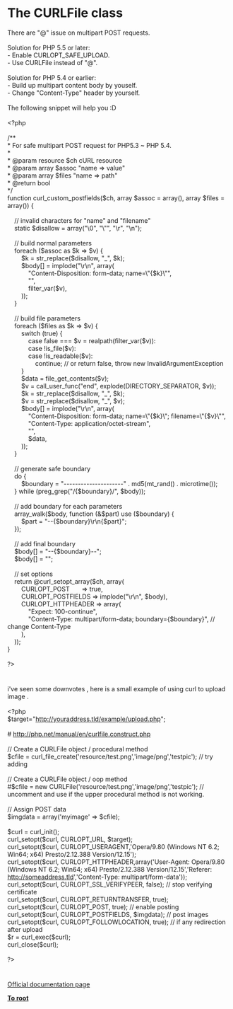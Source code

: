 # The CURLFile class




<div class="phpcode"><span class="html">
There are &quot;@&quot; issue on multipart POST requests.<br><br>Solution for PHP 5.5 or later:<br>- Enable CURLOPT_SAFE_UPLOAD.<br>- Use CURLFile instead of &quot;@&quot;.<br><br>Solution for PHP 5.4 or earlier:<br>- Build up multipart content body by youself.<br>- Change &quot;Content-Type&quot; header by yourself.<br><br>The following snippet will help you :D<br><br><span class="default">&lt;?php<br><br></span><span class="comment">/**<br> * For safe multipart POST request for PHP5.3 ~ PHP 5.4.<br> * <br> * @param resource $ch cURL resource<br> * @param array $assoc &quot;name =&gt; value&quot;<br> * @param array $files &quot;name =&gt; path&quot;<br> * @return bool<br> */<br></span><span class="keyword">function </span><span class="default">curl_custom_postfields</span><span class="keyword">(</span><span class="default">$ch</span><span class="keyword">, array </span><span class="default">$assoc </span><span class="keyword">= array(), array </span><span class="default">$files </span><span class="keyword">= array()) {<br>&#xA0; &#xA0; <br>&#xA0; &#xA0; </span><span class="comment">// invalid characters for &quot;name&quot; and &quot;filename&quot;<br>&#xA0; &#xA0; </span><span class="keyword">static </span><span class="default">$disallow </span><span class="keyword">= array(</span><span class="string">&quot;\0&quot;</span><span class="keyword">, </span><span class="string">&quot;\&quot;&quot;</span><span class="keyword">, </span><span class="string">&quot;\r&quot;</span><span class="keyword">, </span><span class="string">&quot;\n&quot;</span><span class="keyword">);<br>&#xA0; &#xA0; <br>&#xA0; &#xA0; </span><span class="comment">// build normal parameters<br>&#xA0; &#xA0; </span><span class="keyword">foreach (</span><span class="default">$assoc </span><span class="keyword">as </span><span class="default">$k </span><span class="keyword">=&gt; </span><span class="default">$v</span><span class="keyword">) {<br>&#xA0; &#xA0; &#xA0; &#xA0; </span><span class="default">$k </span><span class="keyword">= </span><span class="default">str_replace</span><span class="keyword">(</span><span class="default">$disallow</span><span class="keyword">, </span><span class="string">&quot;_&quot;</span><span class="keyword">, </span><span class="default">$k</span><span class="keyword">);<br>&#xA0; &#xA0; &#xA0; &#xA0; </span><span class="default">$body</span><span class="keyword">[] = </span><span class="default">implode</span><span class="keyword">(</span><span class="string">&quot;\r\n&quot;</span><span class="keyword">, array(<br>&#xA0; &#xA0; &#xA0; &#xA0; &#xA0; &#xA0; </span><span class="string">&quot;Content-Disposition: form-data; name=\&quot;</span><span class="keyword">{</span><span class="default">$k</span><span class="keyword">}</span><span class="string">\&quot;&quot;</span><span class="keyword">,<br>&#xA0; &#xA0; &#xA0; &#xA0; &#xA0; &#xA0; </span><span class="string">&quot;&quot;</span><span class="keyword">,<br>&#xA0; &#xA0; &#xA0; &#xA0; &#xA0; &#xA0; </span><span class="default">filter_var</span><span class="keyword">(</span><span class="default">$v</span><span class="keyword">), <br>&#xA0; &#xA0; &#xA0; &#xA0; ));<br>&#xA0; &#xA0; }<br>&#xA0; &#xA0; <br>&#xA0; &#xA0; </span><span class="comment">// build file parameters<br>&#xA0; &#xA0; </span><span class="keyword">foreach (</span><span class="default">$files </span><span class="keyword">as </span><span class="default">$k </span><span class="keyword">=&gt; </span><span class="default">$v</span><span class="keyword">) {<br>&#xA0; &#xA0; &#xA0; &#xA0; switch (</span><span class="default">true</span><span class="keyword">) {<br>&#xA0; &#xA0; &#xA0; &#xA0; &#xA0; &#xA0; case </span><span class="default">false </span><span class="keyword">=== </span><span class="default">$v </span><span class="keyword">= </span><span class="default">realpath</span><span class="keyword">(</span><span class="default">filter_var</span><span class="keyword">(</span><span class="default">$v</span><span class="keyword">)):<br>&#xA0; &#xA0; &#xA0; &#xA0; &#xA0; &#xA0; case !</span><span class="default">is_file</span><span class="keyword">(</span><span class="default">$v</span><span class="keyword">):<br>&#xA0; &#xA0; &#xA0; &#xA0; &#xA0; &#xA0; case !</span><span class="default">is_readable</span><span class="keyword">(</span><span class="default">$v</span><span class="keyword">):<br>&#xA0; &#xA0; &#xA0; &#xA0; &#xA0; &#xA0; &#xA0; &#xA0; continue; </span><span class="comment">// or return false, throw new InvalidArgumentException<br>&#xA0; &#xA0; &#xA0; &#xA0; </span><span class="keyword">}<br>&#xA0; &#xA0; &#xA0; &#xA0; </span><span class="default">$data </span><span class="keyword">= </span><span class="default">file_get_contents</span><span class="keyword">(</span><span class="default">$v</span><span class="keyword">);<br>&#xA0; &#xA0; &#xA0; &#xA0; </span><span class="default">$v </span><span class="keyword">= </span><span class="default">call_user_func</span><span class="keyword">(</span><span class="string">&quot;end&quot;</span><span class="keyword">, </span><span class="default">explode</span><span class="keyword">(</span><span class="default">DIRECTORY_SEPARATOR</span><span class="keyword">, </span><span class="default">$v</span><span class="keyword">));<br>&#xA0; &#xA0; &#xA0; &#xA0; </span><span class="default">$k </span><span class="keyword">= </span><span class="default">str_replace</span><span class="keyword">(</span><span class="default">$disallow</span><span class="keyword">, </span><span class="string">&quot;_&quot;</span><span class="keyword">, </span><span class="default">$k</span><span class="keyword">);<br>&#xA0; &#xA0; &#xA0; &#xA0; </span><span class="default">$v </span><span class="keyword">= </span><span class="default">str_replace</span><span class="keyword">(</span><span class="default">$disallow</span><span class="keyword">, </span><span class="string">&quot;_&quot;</span><span class="keyword">, </span><span class="default">$v</span><span class="keyword">);<br>&#xA0; &#xA0; &#xA0; &#xA0; </span><span class="default">$body</span><span class="keyword">[] = </span><span class="default">implode</span><span class="keyword">(</span><span class="string">&quot;\r\n&quot;</span><span class="keyword">, array(<br>&#xA0; &#xA0; &#xA0; &#xA0; &#xA0; &#xA0; </span><span class="string">&quot;Content-Disposition: form-data; name=\&quot;</span><span class="keyword">{</span><span class="default">$k</span><span class="keyword">}</span><span class="string">\&quot;; filename=\&quot;</span><span class="keyword">{</span><span class="default">$v</span><span class="keyword">}</span><span class="string">\&quot;&quot;</span><span class="keyword">,<br>&#xA0; &#xA0; &#xA0; &#xA0; &#xA0; &#xA0; </span><span class="string">&quot;Content-Type: application/octet-stream&quot;</span><span class="keyword">,<br>&#xA0; &#xA0; &#xA0; &#xA0; &#xA0; &#xA0; </span><span class="string">&quot;&quot;</span><span class="keyword">,<br>&#xA0; &#xA0; &#xA0; &#xA0; &#xA0; &#xA0; </span><span class="default">$data</span><span class="keyword">, <br>&#xA0; &#xA0; &#xA0; &#xA0; ));<br>&#xA0; &#xA0; }<br>&#xA0; &#xA0; <br>&#xA0; &#xA0; </span><span class="comment">// generate safe boundary <br>&#xA0; &#xA0; </span><span class="keyword">do {<br>&#xA0; &#xA0; &#xA0; &#xA0; </span><span class="default">$boundary </span><span class="keyword">= </span><span class="string">&quot;---------------------&quot; </span><span class="keyword">. </span><span class="default">md5</span><span class="keyword">(</span><span class="default">mt_rand</span><span class="keyword">() . </span><span class="default">microtime</span><span class="keyword">());<br>&#xA0; &#xA0; } while (</span><span class="default">preg_grep</span><span class="keyword">(</span><span class="string">&quot;/</span><span class="keyword">{</span><span class="default">$boundary</span><span class="keyword">}</span><span class="string">/&quot;</span><span class="keyword">, </span><span class="default">$body</span><span class="keyword">));<br>&#xA0; &#xA0; <br>&#xA0; &#xA0; </span><span class="comment">// add boundary for each parameters<br>&#xA0; &#xA0; </span><span class="default">array_walk</span><span class="keyword">(</span><span class="default">$body</span><span class="keyword">, function (&amp;</span><span class="default">$part</span><span class="keyword">) use (</span><span class="default">$boundary</span><span class="keyword">) {<br>&#xA0; &#xA0; &#xA0; &#xA0; </span><span class="default">$part </span><span class="keyword">= </span><span class="string">&quot;--</span><span class="keyword">{</span><span class="default">$boundary</span><span class="keyword">}</span><span class="string">\r\n</span><span class="keyword">{</span><span class="default">$part</span><span class="keyword">}</span><span class="string">&quot;</span><span class="keyword">;<br>&#xA0; &#xA0; });<br>&#xA0; &#xA0; <br>&#xA0; &#xA0; </span><span class="comment">// add final boundary<br>&#xA0; &#xA0; </span><span class="default">$body</span><span class="keyword">[] = </span><span class="string">&quot;--</span><span class="keyword">{</span><span class="default">$boundary</span><span class="keyword">}</span><span class="string">--&quot;</span><span class="keyword">;<br>&#xA0; &#xA0; </span><span class="default">$body</span><span class="keyword">[] = </span><span class="string">&quot;&quot;</span><span class="keyword">;<br>&#xA0; &#xA0; <br>&#xA0; &#xA0; </span><span class="comment">// set options<br>&#xA0; &#xA0; </span><span class="keyword">return @</span><span class="default">curl_setopt_array</span><span class="keyword">(</span><span class="default">$ch</span><span class="keyword">, array(<br>&#xA0; &#xA0; &#xA0; &#xA0; </span><span class="default">CURLOPT_POST&#xA0; &#xA0; &#xA0;&#xA0; </span><span class="keyword">=&gt; </span><span class="default">true</span><span class="keyword">,<br>&#xA0; &#xA0; &#xA0; &#xA0; </span><span class="default">CURLOPT_POSTFIELDS </span><span class="keyword">=&gt; </span><span class="default">implode</span><span class="keyword">(</span><span class="string">&quot;\r\n&quot;</span><span class="keyword">, </span><span class="default">$body</span><span class="keyword">),<br>&#xA0; &#xA0; &#xA0; &#xA0; </span><span class="default">CURLOPT_HTTPHEADER </span><span class="keyword">=&gt; array(<br>&#xA0; &#xA0; &#xA0; &#xA0; &#xA0; &#xA0; </span><span class="string">&quot;Expect: 100-continue&quot;</span><span class="keyword">,<br>&#xA0; &#xA0; &#xA0; &#xA0; &#xA0; &#xA0; </span><span class="string">&quot;Content-Type: multipart/form-data; boundary=</span><span class="keyword">{</span><span class="default">$boundary</span><span class="keyword">}</span><span class="string">&quot;</span><span class="keyword">, </span><span class="comment">// change Content-Type<br>&#xA0; &#xA0; &#xA0; &#xA0; </span><span class="keyword">),<br>&#xA0; &#xA0; ));<br>}<br><br></span><span class="default">?&gt;</span>
</span>
</div>
  

#


<div class="phpcode"><span class="html">
i&apos;ve seen some downvotes , here is a small example of using curl to upload image .<br><br><span class="default">&lt;?php<br>$target</span><span class="keyword">=</span><span class="string">&quot;<a href="http://youraddress.tld/example/upload.php" rel="nofollow" target="_blank">http://youraddress.tld/example/upload.php</a>&quot;</span><span class="keyword">;<br><br></span><span class="comment"># <a href="http://php.net/manual/en/curlfile.construct.php" rel="nofollow" target="_blank">http://php.net/manual/en/curlfile.construct.php</a><br><br>// Create a CURLFile object / procedural method <br></span><span class="default">$cfile </span><span class="keyword">= </span><span class="default">curl_file_create</span><span class="keyword">(</span><span class="string">&apos;resource/test.png&apos;</span><span class="keyword">,</span><span class="string">&apos;image/png&apos;</span><span class="keyword">,</span><span class="string">&apos;testpic&apos;</span><span class="keyword">); </span><span class="comment">// try adding <br><br>// Create a CURLFile object / oop method <br>#$cfile = new CURLFile(&apos;resource/test.png&apos;,&apos;image/png&apos;,&apos;testpic&apos;); // uncomment and use if the upper procedural method is not working.<br><br>// Assign POST data<br></span><span class="default">$imgdata </span><span class="keyword">= array(</span><span class="string">&apos;myimage&apos; </span><span class="keyword">=&gt; </span><span class="default">$cfile</span><span class="keyword">);<br><br></span><span class="default">$curl </span><span class="keyword">= </span><span class="default">curl_init</span><span class="keyword">();<br></span><span class="default">curl_setopt</span><span class="keyword">(</span><span class="default">$curl</span><span class="keyword">, </span><span class="default">CURLOPT_URL</span><span class="keyword">, </span><span class="default">$target</span><span class="keyword">);<br></span><span class="default">curl_setopt</span><span class="keyword">(</span><span class="default">$curl</span><span class="keyword">, </span><span class="default">CURLOPT_USERAGENT</span><span class="keyword">,</span><span class="string">&apos;Opera/9.80 (Windows NT 6.2; Win64; x64) Presto/2.12.388 Version/12.15&apos;</span><span class="keyword">);<br></span><span class="default">curl_setopt</span><span class="keyword">(</span><span class="default">$curl</span><span class="keyword">, </span><span class="default">CURLOPT_HTTPHEADER</span><span class="keyword">,array(</span><span class="string">&apos;User-Agent: Opera/9.80 (Windows NT 6.2; Win64; x64) Presto/2.12.388 Version/12.15&apos;</span><span class="keyword">,</span><span class="string">&apos;Referer: <a href="http://someaddress.tld" rel="nofollow" target="_blank">http://someaddress.tld</a>&apos;</span><span class="keyword">,</span><span class="string">&apos;Content-Type: multipart/form-data&apos;</span><span class="keyword">));<br></span><span class="default">curl_setopt</span><span class="keyword">(</span><span class="default">$curl</span><span class="keyword">, </span><span class="default">CURLOPT_SSL_VERIFYPEER</span><span class="keyword">, </span><span class="default">false</span><span class="keyword">); </span><span class="comment">// stop verifying certificate<br></span><span class="default">curl_setopt</span><span class="keyword">(</span><span class="default">$curl</span><span class="keyword">, </span><span class="default">CURLOPT_RETURNTRANSFER</span><span class="keyword">, </span><span class="default">true</span><span class="keyword">); <br></span><span class="default">curl_setopt</span><span class="keyword">(</span><span class="default">$curl</span><span class="keyword">, </span><span class="default">CURLOPT_POST</span><span class="keyword">, </span><span class="default">true</span><span class="keyword">); </span><span class="comment">// enable posting<br></span><span class="default">curl_setopt</span><span class="keyword">(</span><span class="default">$curl</span><span class="keyword">, </span><span class="default">CURLOPT_POSTFIELDS</span><span class="keyword">, </span><span class="default">$imgdata</span><span class="keyword">); </span><span class="comment">// post images <br></span><span class="default">curl_setopt</span><span class="keyword">(</span><span class="default">$curl</span><span class="keyword">, </span><span class="default">CURLOPT_FOLLOWLOCATION</span><span class="keyword">, </span><span class="default">true</span><span class="keyword">); </span><span class="comment">// if any redirection after upload<br></span><span class="default">$r </span><span class="keyword">= </span><span class="default">curl_exec</span><span class="keyword">(</span><span class="default">$curl</span><span class="keyword">); <br></span><span class="default">curl_close</span><span class="keyword">(</span><span class="default">$curl</span><span class="keyword">);<br><br></span><span class="default">?&gt;</span>
</span>
</div>
  

#

[Official documentation page](https://www.php.net/manual/en/class.curlfile.php)

**[To root](/README.md)**